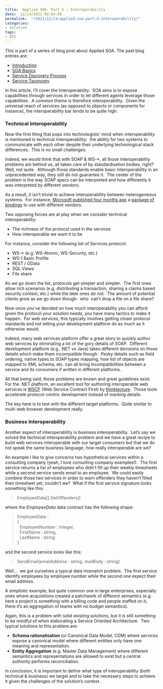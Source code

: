 ```yaml
---
title:  Applied SOA: Part 5 – Interoperability
date:  12/14/2011 03:04:30
permalink:  "/2011/12/13/applied-soa-part-5-interoperability/"
categories:
- Solution
tags:
- API
---
```

<p>This is part of a series of blog post about Applied SOA. The past blog entries are:</p>  <ul>   <li><a href="http://vincentlauzon.wordpress.com/2011/06/17/applied-soa-part-1-introduction/">Introduction</a> </li>    <li><a title="Preview “Applied SOA- Part 2 – SOA Basics”" href="http://vincentlauzon.wordpress.com/2011/11/27/applied-soa-part-2-soa-basics/">SOA Basics</a> </li>    <li><a href="http://vincentlauzon.wordpress.com/2011/11/29/applied-soa-part-3-service-discovery-process/">Service Discovery Process</a> </li>    <li><a href="http://vincentlauzon.wordpress.com/2011/12/09/applied-soa-part-4-service-taxonomy/">Service Taxonomy</a> </li> </ul>  <p>In this article, I’ll cover the Interoperability.&#160; SOA aims is to expose capabilities through services in order to let different agents leverage those capabilities.&#160; A common theme is therefore interoperability.&#160; Given the universal reach of services (as opposed to objects or components for instance), the interoperability bar tends to be quite high.</p>  <h3>Technical Interoperability</h3>  <p>Now the first thing that pops into technologists’ mind when interoperability is mentioned is technical interoperability:&#160; the ability for two systems to communicate with each other despite their underlying technological stack differences.&#160; This is no small challenges.</p>  <p>Indeed, we would think that with SOAP &amp; WS-*, all those interoperability problems are behind us, all taken care of by standardisation bodies, right?&#160; Well, not quite.&#160; Although those standards enable basic interoperability in an unprecedented way, they still do not guarantee it.&#160; The center of the problem is the way SOAP specs can be interpreted and how differently it was interpreted by different vendors.</p>  <p>As a result, it isn’t trivial to achieve interoperability between heterogeneous systems.&#160; For instance, <a href="http://vincentlauzon.wordpress.com/2011/08/02/wcf-express-interop-bindings/">Microsoft published four months ago</a> a <a href="http://wcf.codeplex.com/wikipage?title=WCF%20Express%20Interop%20Bindings">package of bindings</a> to use with different vendors.</p>  <p>Two opposing forces are at play when we consider technical interoperability:</p>  <ul>   <li>The richness of the protocol used in the services </li>    <li>How interoperable we want it to be </li> </ul>  <p>For instance, consider the following list of Services protocol: </p>  <ul>   <li>WS-* (e.g. WS-Atomic, WS-Security, etc.)</li>    <li>WS-I Basic Profile</li>    <li>REST / OData</li>    <li>SQL Views</li>    <li>File share</li> </ul>  <p>As we go down the list, protocols get simpler and simpler.&#160; The first ones allow rich scenarios (e.g. distributing a transaction, sharing a claims based security context, etc.) while the later ones do not.&#160; The amount of potential clients grow as we go down though:&#160; who&#160; can’t drop a file on a file share?</p>  <p>Now once you’ve decided on how much interoperability you can afford given the protocol your solution needs, you have many tactics to make it happen.&#160; For web services, this typically involves getting closer protocol standards and not letting your development platform do as much as it otherwise would.</p>  <p>Indeed, many web services platform offer a great story to quickly author web services by eliminating a lot of the gory details of SOAP.&#160; Different development platform (e.g. .NET vs Java) takes different decisions on those details which make them incompatible though.&#160; Pesky details such as field ordering, native types to SOAP types mapping, how list of objects are mapped to XML schema, etc. can all bring incompatibilities between a service and its consumers if written in different platforms.</p>  <p>All that being said, those problems are known and great guidelines exist.&#160; For the .NET platform, an excellent tool for authoring interoperable web services is <a href="http://www.thinktecture.com/resourcearchive/tools-and-software/wscf">WSCF</a> (Web Service Contract First) by <a href="http://www.thinktecture.com/">thinktecture</a>.&#160; Those tools accelerate protocol-centric development instead of marking details.</p>  <p>The key here is to test with the different target platforms.&#160; Quite similar to multi-web browser development really.</p>  <h3>Business Interoperability</h3>  <p>Another aspect of interoperability is business interoperability.&#160; Let’s say we solved the technical interoperability problem and we have a great recipe to build web services interoperable with our target consumers but that we do not speak the same business language, how really interoperable are we?</p>  <p>An example I like to give concerns two hypothetical services within a consulting company (yeah, I love consulting company examples!).&#160; The first service returns a list of employees who didn’t fill up their weekly timesheets while a second service sends email to an employee.&#160; We could easily combine those two services in order to warn offenders they haven’t filled their timesheet yet, couldn’t we?&#160; What if the first service signature looks something like this:</p>  <blockquote>   <p>EmployeeData[] GetOffenders()</p> </blockquote>  <p>where the <em>EmployeeData</em> data contract has the following shape:</p>  <blockquote>   <p><font>EmployeeData :</font>       <br /><font>{        <br />&#160; EmployeeNumber : integer,         <br />&#160; FirstName : string,</font>       <br /><font>&#160; LastName : string</font>       <br /><font>}</font></p> </blockquote>  <p>and the second service looks like this:</p>  <blockquote>   <p>SendEmail(emailAddress : string, mailBody : string)</p> </blockquote>  <p>Well…&#160; we got ourselves a typical data mismatch problem.&#160; The first service identify employees by employee number while the second one expect their email address.</p>  <p>A simplistic example, but quite common one in large enterprises, especially ones where acquisitions created a patchwork of different semantics (e.g. here a project is something with a billing code and people staffed on it, there it’s an aggregation of teams with no budget semantics).</p>  <p>Again, this is a problem with solid existing solutions, but it is still something to be mindful of when elaborating a Service Oriented Architecture.&#160; Two typical solutions to this problem are:</p>  <ul>   <li><strong>Schema rationalisation </strong>(or Canonical Data Model, CDM) where services expose a canonical model where different entities only have one meaning and representation.</li>    <li><strong>Entity Aggregation</strong> (e.g. Master Data Management) where different semantics and representations are allowed to exist but a central authority performs reconciliation.</li> </ul>  <p>In conclusion, it is important to define what type of interoperability (both technical &amp; business) we target and to take the necessary steps to achieve it given the challenges of the solution’s context.</p>
